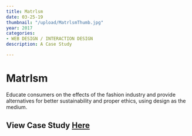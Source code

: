 ```yaml
---
title: Matrlsm
date: 03-25-19
thumbnail: "/upload/MatrlsmThumb.jpg"
year: 2017
categories:
- WEB DESIGN / INTERACTION DESIGN
description: A Case Study

---
```

# Matrlsm

Educate consumers on the effects of the fashion industry and provide alternatives for better sustainability and proper ethics, using design as the medium.

## View Case Study [Here](https://www.behance.net/gallery/83266895/Case-Study-Matrlsm)
